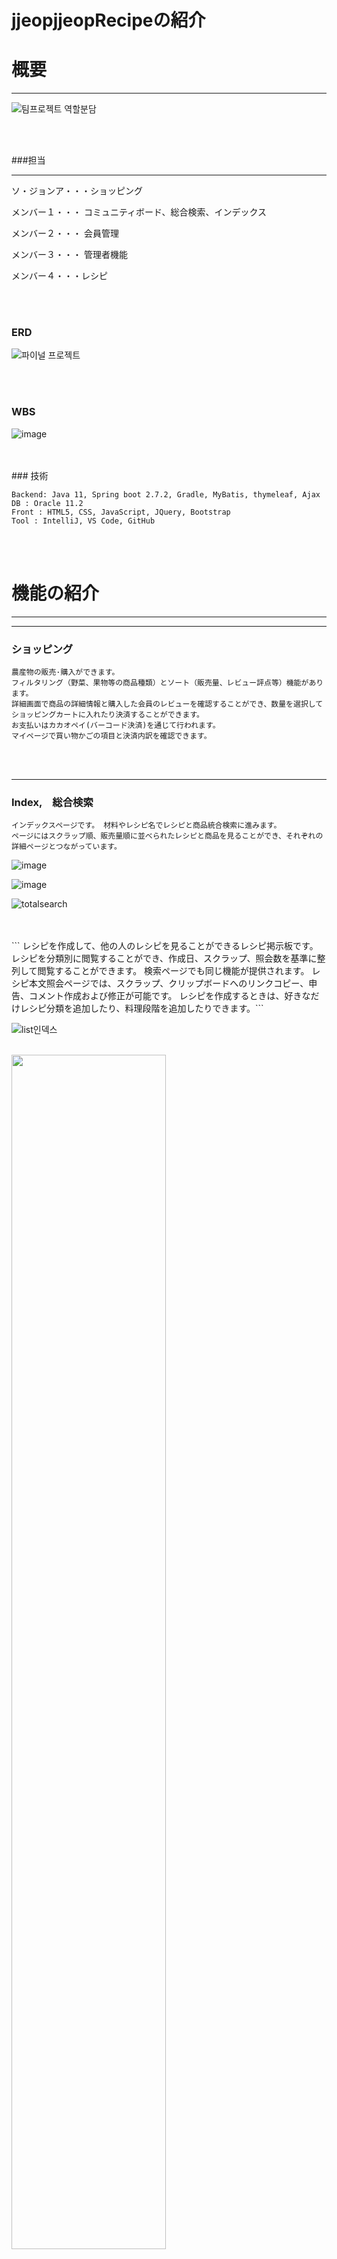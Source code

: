 # jjeopjjeopRecipeの紹介



# 概要

---

![팀프로젝트 역할분담](https://user-images.githubusercontent.com/96387509/187103328-3288ff52-5982-4b4a-8ca1-e06a535321c7.png)

<br>
<br>


###担当

<hr>

ソ・ジョンア・・・ショッピング

メンバー１・・・
コミュニティボード、総合検索、インデックス

メンバー２・・・
会員管理

メンバー３・・・
管理者機能

メンバー４・・・レシピ


<br>
<br>

### ERD
![파이널 프로젝트](https://user-images.githubusercontent.com/105467839/188069078-1b7e0755-9fef-4309-9451-e626806ac409.png)


<br>
<br>

### WBS
![image](https://user-images.githubusercontent.com/96387509/194100473-5a76aad5-233c-4465-8c0e-01ac86f52a4a.png)

<br>
<br>
### 技術

```
Backend: Java 11, Spring boot 2.7.2, Gradle, MyBatis, thymeleaf, Ajax
DB : Oracle 11.2
Front : HTML5, CSS, JavaScript, JQuery, Bootstrap
Tool : IntelliJ, VS Code, GitHub
```

<br>
<br>

# 機能の紹介

---
---
### ショッピング
```
農産物の販売·購入ができます。 
フィルタリング（野菜、果物等の商品種類）とソート（販売量、レビュー評点等）機能があります。
詳細画面で商品の詳細情報と購入した会員のレビューを確認することができ、数量を選択してショッピングカートに入れたり決済することができます。
お支払いはカカオペイ(バーコード決済)を通じて行われます。 
マイページで買い物かごの項目と決済内訳を確認できます。
```


<br>
<br>

---


### Index,　総合検索

```
インデックスページです。 材料やレシピ名でレシピと商品統合検索に進みます。 
ページにはスクラップ順、販売量順に並べられたレシピと商品を見ることができ、それぞれの詳細ページとつながっています。
```

![image](https://user-images.githubusercontent.com/96387509/187108033-b7a94b25-0476-4ac4-a145-4c8223e9fe3f.png)

![image](https://user-images.githubusercontent.com/96387509/187108076-ddc30e07-4470-4e8e-a42f-4f8b62f43a47.png)

![totalsearch](https://user-images.githubusercontent.com/96387509/187107594-cc21a5a4-f2d1-46e9-9ca4-774d64b6236a.gif)

<br>
<br>
```
レシピを作成して、他の人のレシピを見ることができるレシピ掲示板です。
レシピを分類別に閲覧することができ、作成日、スクラップ、照会数を基準に整列して閲覧することができます。
検索ページでも同じ機能が提供されます。
レシピ本文照会ページでは、スクラップ、クリップボードへのリンクコピー、申告、コメント作成および修正が可能です。
レシピを作成するときは、好きなだけレシピ分類を追加したり、料理段階を追加したりできます。```

  
  ![list인덱스](https://user-images.githubusercontent.com/101542378/188267504-b63a69ff-1208-4186-9d6d-4a945050d3d7.png)
  <br>
  <br>

 
  <img src="https://user-images.githubusercontent.com/101542378/188267560-4b54d3a5-80ce-4644-b89a-60e11be7252b.gif" width="70%" />
  <br>
  <br>


  <img src="https://user-images.githubusercontent.com/101542378/188267631-e5c4c2dd-2000-484c-8883-312e3db0712c.gif" width="70%" />
  <br>
  <br>

  
  <img src="https://user-images.githubusercontent.com/101542378/188267637-7e34a73f-bf36-47c0-9d90-7003e913adff.gif" width="70%" />
  <br>
  <br>
  
  <img src="https://user-images.githubusercontent.com/101542378/188267645-bc750ab6-3ca2-4530-9fda-f58816ace965.gif" width="70%" />
  <br>
  <br>

  <img src="https://user-images.githubusercontent.com/101542378/188267660-989c3016-9730-40a3-aeb2-492384d8fee2.gif" width="70%" />
  <br>
  <br>


### コミュニティ掲示板

```
カテゴリごとにライティング様式が異なるのが、この掲示板の中核機能です。
その他に詳細検索、いいね、コメント機能があります
```

- 掲示板 index

  ![image](https://user-images.githubusercontent.com/96387509/187107964-d46ef565-df77-4bd7-96a7-0cff70a388fb.png)
  <br>
  <br>


  ![communityform](https://user-images.githubusercontent.com/96387509/187107512-dddabc56-4b8b-49b9-afda-9154eae8e982.gif)
  <br>
  <br>

  ![communityformDetialSearch](https://user-images.githubusercontent.com/96387509/187107660-24b067df-7ccf-4bdc-a585-a469e451e97e.gif)
  <br>
  <br>

  ![communityComment](https://user-images.githubusercontent.com/96387509/187107765-746cbcf5-39e5-4a91-b9e6-064e630ba517.gif)

<br>
<br>

---
### 会員
```
レシピの作成やショッピングなどを利用するためには会員登録が必須です。無効な値を記入した場合、会員登録はできません。
ID/パスワード検索を通じて登録時に記載したIDとパスワードを探すことができます。DBに保存されたID、パスワードと同じ値の場合、ログインすることができます。
```

  ![signup](https://user-images.githubusercontent.com/105467839/188056426-d89996c9-98be-4069-9598-38a1ae8957d1.gif)

  ![findId](https://user-images.githubusercontent.com/105467839/188068581-953f39fb-0cdd-4761-a251-cb702c2cf4b0.gif)

  ![login](https://user-images.githubusercontent.com/105467839/188068163-30beb130-daea-4312-80ad-d44533e21377.gif)

---
### マイページ
```
ログイン後、マイページでパスワード及び個人情報を修正することが、できます。また、マイページで自身のスクラップ、自身のレシピ、自身の投稿、カート、購入履歴を閲覧することができ、リンクを通じてその投稿に移動することができます。IDとパスワードを入力して会員退会ができます。
```
  ![mypageEdit](https://user-images.githubusercontent.com/105467839/188057279-0b885436-df50-4fe4-9a87-68beb67ece7c.gif)

  ![myPages](https://user-images.githubusercontent.com/105467839/188058764-4e7c41c8-e393-4351-a691-5dcdd7b9d467.gif)

  ![myAccount](https://user-images.githubusercontent.com/105467839/188057583-10e2b73d-56a3-4342-aba8-6b9a45e43d62.gif)
  <br>
  <br>

---
### 管理者

```
- 会員管理
  全会員リスト、会員詳細表示、会員退会
- レシピ管理
  全レシピリスト(違反の報告順)、レシピ削除、レシピ詳細を見る
- 販売者管理
  販売者申請リスト、販売者承認、販売者承認取り消し
- 掲示板管理
  掲示物全体リスト(違反の報告順)、掲示物詳細表示、掲示物削除
- 販売者登録
  出品者登録ページ
```


  ![메인](https://user-images.githubusercontent.com/104446775/187861254-35e6ce54-bdd1-4808-ba35-7165601de7d7.PNG)


  ![회원관리페이지](https://user-images.githubusercontent.com/104446775/187858549-9923b987-19ca-483c-9e4e-a23d115ce018.PNG)
  ![회원상세페이지](https://user-images.githubusercontent.com/104446775/187858943-ac621238-15e3-4908-aca1-f69749f8559f.PNG)
  ![아이디 검색결과](https://user-images.githubusercontent.com/104446775/187859202-3766608e-c0cb-4fcd-a2d0-4d46e2799f3a.PNG)


  ![레시피관리1](https://user-images.githubusercontent.com/104446775/187859457-59469cf1-50ef-45b4-9f6b-06496a1b4a1d.PNG)


  ![판매자관리 승인목록](https://user-images.githubusercontent.com/104446775/187859907-4c4bc289-f7c0-4e40-a163-71e509c5b417.PNG)
  ![판매자관리 승인취소](https://user-images.githubusercontent.com/104446775/187860013-35a2c2ed-a07a-4b64-a3fb-63c003925a1e.PNG)


  ![게시판 목록](https://user-images.githubusercontent.com/104446775/187860596-84e1b102-8ebf-4eb7-a3db-866a56be9fb4.PNG)


  ![판매자 등록](https://user-images.githubusercontent.com/104446775/187862654-8468e730-5f0e-4320-a0c2-0f07a869da66.PNG)